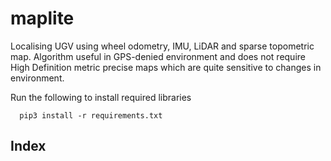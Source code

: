# maplite

Localising UGV using wheel odometry, IMU, LiDAR and sparse topometric map. Algorithm useful in GPS-denied environment and does not require High Definition metric precise maps which are quite sensitive to changes in environment.  
  
  Run the following to install required libraries
  
      pip3 install -r requirements.txt

## Index

